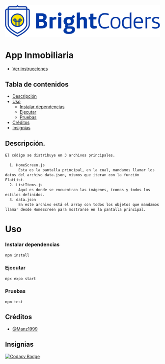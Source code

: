 ![BrightCoders Logo](img/logo.png)

# App Inmobiliaria

- [Ver instrucciones](./instructions.md)

## Tabla de contenidos

- [Descripción](#Descripción)
- [Uso](#Uso)
  - [Instalar dependencias](#Instalar-dependencias)
  - [Ejecutar](#Ejecutar)
  - [Pruebas](#Pruebas)
- [Créditos](#Créditos)
- [Insignias](#Insignias)

## Descripción.
    El código se distribuye en 3 archivos principales.
    
      1. HomeScreen.js
          Esta es la pantalla principal, en la cual, mandamos llamar los datos del archivo data.json, mismos que iteran con la función FlatList.
      2. ListItems.js
          Aquí es donde se encuentran las imágenes, íconos y todos los estilos definidos.
      3. data.json
          En este archivo está el array con todos los objetos que mandamos llamar desde HomeScreen para mostrarse en la pantalla principal.
# Uso
### Instalar dependencias

```
npm install
```

### Ejecutar

```
npx expo start
```

### Pruebas

```
npm test
```

## Créditos

- [@Manz1999](https://github.com/Manz1999)
    
## Insignias
  [![Codacy Badge](https://app.codacy.com/project/badge/Grade/be9ebe1f835d435e8c2c07b7beb3ba8c)](https://www.codacy.com/gh/BrightCoders-Institute/BCDIC22-RN-recetario-inmobiliaria-Manz1999/dashboard?utm_source=github.com&amp;utm_medium=referral&amp;utm_content=BrightCoders-Institute/BCDIC22-RN-recetario-inmobiliaria-Manz1999&amp;utm_campaign=Badge_Grade)
